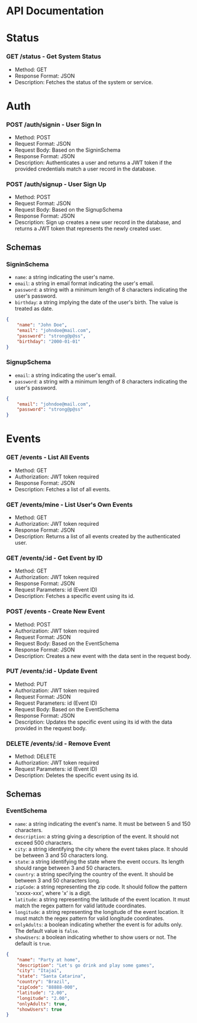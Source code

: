 # API Documentation

# Status

### GET /status - Get System Status

- Method: GET
- Response Format: JSON
- Description: Fetches the status of the system or service.

# Auth

### POST /auth/signin - User Sign In

- Method: POST
- Request Format: JSON
- Request Body: Based on the SigninSchema
- Response Format: JSON
- Description: Authenticates a user and returns a JWT token if the provided credentials match a user record in the database.

### POST /auth/signup - User Sign Up

- Method: POST
- Request Format: JSON
- Request Body: Based on the SignupSchema
- Response Format: JSON
- Description: Sign up creates a new user record in the database, and returns a JWT token that represents the newly created user.

## Schemas

### SigninSchema

- `name`: a string indicating the user's name.
- `email`: a string in email format indicating the user's email.
- `password`: a string with a minimum length of 8 characters indicating the user's password.
- `birthday`: a string implying the date of the user's birth. The value is treated as date.

```json
{
    "name": "John Doe",
    "email": "johndoe@mail.com",
    "password": "strong@p@ss",
    "birthday": "2000-01-01"
}
```

### SignupSchema

- `email`: a string indicating the user's email.
- `password`: a string with a minimum length of 8 characters indicating the user's password.

```json
{
    "email": "johndoe@mail.com",
    "password": "strong@p@ss"
}
```

# Events

### GET /events - List All Events

- Method: GET
- Authorization: JWT token required
- Response Format: JSON
- Description: Fetches a list of all events.

### GET /events/mine - List User's Own Events

- Method: GET
- Authorization: JWT token required
- Response Format: JSON
- Description: Returns a list of all events created by the authenticated user.

### GET /events/:id - Get Event by ID

- Method: GET
- Authorization: JWT token required
- Response Format: JSON
- Request Parameters: id (Event ID)
- Description: Fetches a specific event using its id.

### POST /events - Create New Event

- Method: POST
- Authorization: JWT token required
- Request Format: JSON
- Request Body: Based on the EventSchema
- Response Format: JSON
- Description: Creates a new event with the data sent in the request body.

### PUT /events/:id - Update Event

- Method: PUT
- Authorization: JWT token required
- Request Format: JSON
- Request Parameters: id (Event ID)
- Request Body: Based on the EventSchema
- Response Format: JSON
- Description: Updates the specific event using its id with the data provided in the request body.

### DELETE /events/:id - Remove Event

- Method: DELETE
- Authorization: JWT token required
- Request Parameters: id (Event ID)
- Description: Deletes the specific event using its id.

## Schemas

### EventSchema

- `name`: a string indicating the event's name. It must be between 5 and 150 characters.
- `description`: a string giving a description of the event. It should not exceed 500 characters.
- `city`: a string identifying the city where the event takes place. It should be between 3 and 50 characters long.
- `state`: a string identifying the state where the event occurs. Its length should range between 3 and 50 characters.
- `country`: a string specifying the country of the event. It should be between 3 and 50 characters long.
- `zipCode`: a string representing the zip code. It should follow the pattern 'xxxxx-xxx', where 'x' is a digit.
- `latitude`: a string representing the latitude of the event location. It must match the regex pattern for valid latitude coordinates.
- `longitude`: a string representing the longitude of the event location. It must match the regex pattern for valid longitude coordinates.
- `onlyAdults`: a boolean indicating whether the event is for adults only. The default value is `false`.
- `showUsers`: a boolean indicating whether to show users or not. The default is `true`.

```json
{
    "name": "Party at home",
    "description": "Let's go drink and play some games",
    "city": "Itajaí",
    "state": "Santa Catarina",
    "country": "Brazil",
    "zipCode": "88888-000",
    "latitude": "2.00",
    "longitude": "2.00",
    "onlyAdults": true,
    "showUsers": true
}
```
